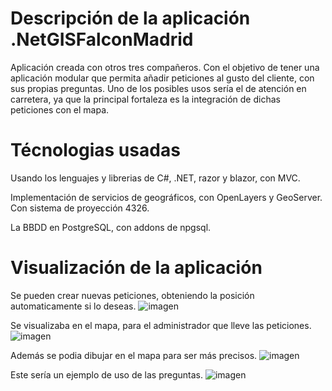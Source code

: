 # Descripción de la aplicación .NetGISFalconMadrid

<p>Aplicación creada con otros tres compañeros. Con el objetivo de tener una aplicación modular que permita añadir peticiones al gusto del cliente, con sus propias preguntas.
Uno de los posibles usos sería el de atención en carretera, ya que la principal fortaleza es la integración de dichas peticiones con el mapa.</p>

# Técnologias usadas
<p>Usando los lenguajes y librerias de C#, .NET, razor y blazor, con MVC.</p>
<p>Implementación de servicios de geográficos, con OpenLayers y GeoServer. Con sistema de proyección 4326.</p>
<p>La BBDD en PostgreSQL, con addons de npgsql.</p>

# Visualización de la aplicación

Se pueden crear nuevas peticiones, obteniendo la posición automaticamente si lo deseas.
![imagen](https://user-images.githubusercontent.com/47080611/155841030-200ebaa5-8bab-44d0-8320-ba7648b8b822.png)

Se visualizaba en el mapa, para el administrador que lleve las peticiones.
![imagen](https://user-images.githubusercontent.com/47080611/155841019-04373d62-c9cd-4a8a-a7ca-ef33be99fbe2.png)

Además se podia dibujar en el mapa para ser más precisos.
![imagen](https://user-images.githubusercontent.com/47080611/155841075-81f70fc0-cf7f-4d59-adb7-32dbebd86a28.png)

Este sería un ejemplo de uso de las preguntas.
![imagen](https://user-images.githubusercontent.com/47080611/155841101-3c1ce2ca-5931-4b92-a643-22cc2b9d26b3.png)



